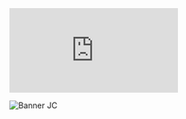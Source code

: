![teste](http://127.0.0.1:5500/readme.html)

![Banner JC](https://github.com/user-attachments/assets/b00c1eb8-8393-4e85-98e6-3dfc1605eb0d)
